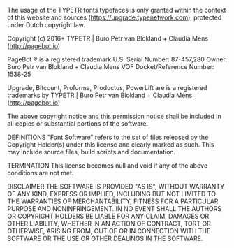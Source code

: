 The usage of the TYPETR fonts typefaces is only granted within the context of this website and sources (https://upgrade.typenetwork.com), protected under Dutch copyright law.

Copyright (c) 2016+ TYPETR | Buro Petr van Blokland + Claudia Mens (http://pagebot.io)

PageBot ® is a registered trademark 
U.S. Serial Number: 87-457,280
Owner: Buro Petr van Blokland + Claudia Mens VOF
Docket/Reference Number: 1538-25     

Upgrade, Bitcount, Proforma, Productus, PowerLift are is a registered trademarks by TYPETR | Buro Petr van Blokland + Claudia Mens (http://pagebot.io)

The above copyright notice and this permission notice shall be included in all copies or substantial portions of the software.

DEFINITIONS
"Font Software" refers to the set of files released by the Copyright Holder(s) under this license and clearly marked as such. This may include source files, build scripts and documentation.

TERMINATION
This license becomes null and void if any of the above conditions are not met.

DISCLAIMER
THE SOFTWARE IS PROVIDED "AS IS", WITHOUT WARRANTY OF ANY KIND, EXPRESS OR IMPLIED, INCLUDING BUT NOT LIMITED TO THE WARRANTIES OF MERCHANTABILITY, FITNESS FOR A PARTICULAR PURPOSE AND NONINFRINGEMENT. IN NO EVENT SHALL THE AUTHORS OR COPYRIGHT HOLDERS BE LIABLE FOR ANY CLAIM, DAMAGES OR OTHER LIABILITY, WHETHER IN AN ACTION OF CONTRACT, TORT OR OTHERWISE, ARISING FROM, OUT OF OR IN CONNECTION WITH THE SOFTWARE OR THE USE OR OTHER DEALINGS IN THE SOFTWARE.

